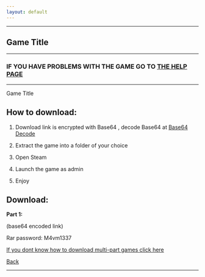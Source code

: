 ```yaml
---
layout: default
---
```


* * *

## Game Title

* * *

### IF YOU HAVE PROBLEMS WITH THE GAME GO TO [THE HELP PAGE](/games/help.md)

* * *

Game Title

## How to download:

1. Download link is encrypted with Base64 , decode Base64 at [Base64 Decode](../b64/base64.html)

2. Extract the game into a folder of your choice

3. Open Steam

4. Launch the game as admin

5. Enjoy

## Download:

**Part 1:**   

(base64 encoded link)

Rar password: M4vm1337

[If you dont know how to download multi-part games click here](./help.md)

[Back](https://m4vmcvrk.github.io/)

* * *